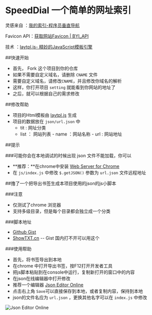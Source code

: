 # SpeedDial  一个简单的网址索引

灵感来自 ：[我的索引-程序员垂直导航](http://www.51index.cn/)

Favicon API：[获取网站Favicon | BYI_API](https://api.byi.pw/favicon/)

技术 ：[laytpl.js- 精妙的JavaScript模板引擎](http://laytpl.layui.com/)

##快速开始

- 首先， Fork 这个项目到你的仓库
- 如果不需要自定义域名，请删除 `CNAME` 文件
- 需要自定义域名，请修改`CNAME`，并且修改你域名的解析
- 这样，你打开项目 `setting` 就能看到你网站的地址了
- 之后，就可以根据自己的需求修改

##修改帮助

- 项目的Html模板由 [laytpl.js](http://laytpl.layui.com/) 生成
- 项目的数据放在 `json/url.json` 中
  - tit : 网址分类
  - list ： 网站列表
        - name ：网站名称
        - url : 网站地址

##提示

###可能你会在本地调试的时候出现 json 文件不能加载，你可以

- **推荐：**在chrome中安装 [Web Server for Chrome](https://chrome.google.com/webstore/detail/web-server-for-chrome/ofhbbkphhbklhfoeikjpcbhemlocgigb)
- 在 `js/index.js` 中修改 `$.getJSON()` 参数为 `url.json` 文件远程地址

##撸了一个把导出书签生成本项目使用的json的js小脚本

###注意

- 仅测试了chrome 浏览器
- 支持多级目录，但是每个目录都会独立成一个分类

###脚本地址
- [Github Gist](https://gist.github.com/f12998765/77c509ed409fdab288ddd0bf9ccdeb47)
- [ShowTXT.cn](http://showtxt.cn/s/d4e421url)  -- Gist 国内打不开可以用这个

###使用帮助
- 首先，将书签导出到本地
- 在chrome 中打开导出书签，按F12打开开发者工具
- 把js脚本粘贴到在console中运行，复制新打开的窗口中的内容
- 在json在线编辑器中打开修改
- 推荐一个编辑器 [Json Editor Online](http://www.jsoneditoronline.org/)
- 点击右上角 `Save`可以直接保存到本地，或者复制内容，保持到本地
- json的文件名应为 `url.json` ，更换其他名字可以在 `index.js` 中修改

![Json Editor Online](http://ob4kd8p3g.bkt.clouddn.com/jsone.png)
